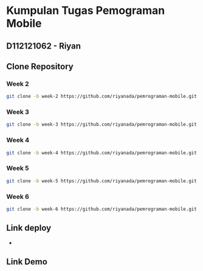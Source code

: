 # Kumpulan Tugas Pemograman Mobile

## D112121062 -  Riyan

## Clone Repository 
### Week 2
```sh
git clone -b week-2 https://github.com/riyanada/pemrograman-mobile.git
```

### Week 3
```sh
git clone -b week-3 https://github.com/riyanada/pemrograman-mobile.git
```

### Week 4
```sh
git clone -b week-4 https://github.com/riyanada/pemrograman-mobile.git
```

### Week 5
```sh
git clone -b week-5 https://github.com/riyanada/pemrograman-mobile.git
```

### Week 6
```sh
git clone -b week-6 https://github.com/riyanada/pemrograman-mobile.git
```

## Link deploy
- 

## Link Demo
